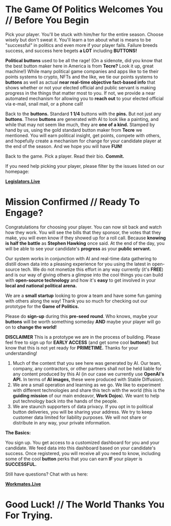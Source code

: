 # The Game Of Politics Welcomes You // Before You Begin
Pick your player.  You'll be stuck with him/her for the entire season.  Choose wisely but don't sweat it.  You'll learn a ton about what is means to be "successful" in politics and even more if your player fails.  Failure breeds success, and success here begets **a LOT** including **BUTTONS!**  

**Political buttons** used to be all the rage!  (On a sidenote, did you know that the best button maker here in America is from **Tecre?**  Look it up, great machine!)  While many political game companies and apps like to tie their points systems to crypto, NFTs and the like, we tie our points systems to **buttons** as well as actual **near real-time objective fact-based info** that shows whether or not your elected official and public servant is making progress in the things that matter most to you.  If not, we provide a near automated mechanism for allowing you to **reach out** to your elected official via e-mail, snail mail, or a phone call!

Back to the **buttons.**  Standard **1 1/4** buttons with the **pins.**  But not just any **buttons**.  These **buttons** are generated with AI to look like a painting, and while that may not seem like much, they are **one of a kind.**  Stamped by hand by us, using the gold standard button maker from **Tecre** we mentioned.  You will earn political insight, get points, compete with others, and hopefully create a mechanism for change for your candidate player at the end of the season.  And we hope you will have **FUN!**

Back to the game.  Pick a player.  Read their bio.  **Commit.**

If you need help picking your player, please filter by the issues listed on our homepage:

[**Legislators.Live**](https://legislators.live)

# Mission Confirmed // Ready To Engage?

Congratulations for choosing your player.  You can now sit back and watch how they work.  You will see the bills that they sponsor, the votes that they make, you will even know if they showed up for a roll call.  Because **knowing is half the battle** as **Stephen Hawking** once said.  At the end of the day, you will be able to see your candidate's **progress** as your **public servant.**

Our system works in conjunction with AI and real-time data gathering to distill down data into a pleasing experience for you using the latest in open-source tech.  We do not monetize this effort in any way currently (it's **FREE**) and is our way of giving others a glimpse into the cool things you can build with **open-source technology** and how it's **easy** to get involved in your **local and national political arena.**

We are a **small startup** looking to grow a team and have some fun gaming with others along the way!  Thank you so much for checking out our prototype for the **Game of Politics.**

Please do **sign-up** during this **pre-seed round**.  Who knows, maybe your **buttons** will be worth something someday **AND** maybe your player will go on to **change the world!**

**DISCLAIMER**
This is a prototype we are in the process of building.  Please feel free to sign up for **EARLY ACCESS** (and get some cool **buttons!**) but know that this is not yet ready for **PRIMETIME.**  Thanks for your understanding!

1. Much of the content that you see here was generated by AI.  Our team, company, any contractors, or other partners shall not be held liable for any content produced by this AI (in our case we currently use **OpenAI's API.**  In terms of **AI images,** these were produced with Stable Diffusion).  
2. We are a small operation and learning as we go.  We like to experiment with different technologies and share this tech with the world (this is the **guiding mission** of our main endeavor, **Work Dojos**).  We want to help put technology back into the hands of the people.
3. We are staunch supporters of data privacy.  If you opt in to political button deliveries, you will be sharing your address.  We try to keep customer data limited for liability purposes.  We will not share or distribute in any way, your private information.

 **The Basics:** 
 
 You sign up.  You get access to a customized dashboard for you and your candidate.  We feed data into this dashboard based on your candidate's success.  Once registered, you will receive all you need to know, including some of the cool **button** perks that you can earn **IF** your player is **SUCCESSFUL.**

 Still have questions?  Chat with us here:

[**Workmates.Live**](https://chat.workmates.live/channel/Legislator)

# Good Luck! // The World Thanks You For Trying.